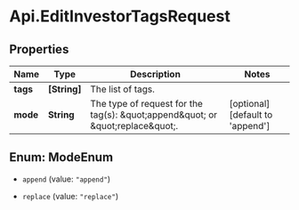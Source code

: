 # Api.EditInvestorTagsRequest

## Properties

Name | Type | Description | Notes
------------ | ------------- | ------------- | -------------
**tags** | **[String]** | The list of tags. | 
**mode** | **String** | The type of request for the tag(s): \&quot;append\&quot; or \&quot;replace\&quot;. | [optional] [default to &#39;append&#39;]



## Enum: ModeEnum


* `append` (value: `"append"`)

* `replace` (value: `"replace"`)




